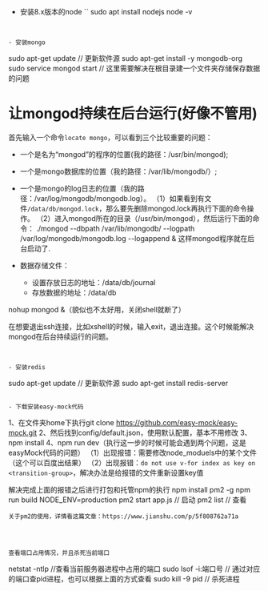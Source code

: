 - 安装8.x版本的node
``
sudo apt install nodejs
node -v
```


- 安装mongo
```
sudo apt-get update   // 更新软件源
sudo apt-get install -y mongodb-org
sudo service mongod start  // 这里需要解决在根目录建一个文件夹存储保存数据的问题


# 让mongod持续在后台运行(好像不管用)
首先输入一个命令`locate mongo`，可以看到三个比较重要的问题：
- 一个是名为“mongod”的程序的位置(我的路径：/usr/bin/mongod);
- 一个是mongo数据库的位置（我的路径：/var/lib/mongodb/）;
- 一个是mongo的log日志的位置（我的路径：/var/log/mongodb/mongodb.log）。
（1）如果看到有文件`/data/db/mongod.lock`，那么要先删除mongod.lock再执行下面的命令操作。
（2）进入mongod所在的目录（/usr/bin/mongod），然后运行下面的命令：
./mongod --dbpath /var/lib/mongodb/ --logpath /var/log/mongodb/mongodb.log --logappend &
这样mongod程序就在后台启动了.

- 数据存储文件：
    - 设置存放日志的地址：/data/db/journal
    - 存放数据的地址：/data/db


nohup mongod &（貌似也不太好用，关闭shell就断了）

在想要退出ssh连接，比如xshell的时候，输入exit，退出连接。这个时候能解决mongod在后台持续运行的问题。
```


- 安装redis
```
sudo apt-get update  // 更新软件源
sudo apt-get install redis-server

```

- 下载安装easy-mock代码
```
1、在文件夹home下执行git clone https://github.com/easy-mock/easy-mock.git
2、然后找到config/default.json，使用默认配置，基本不用修改
3、npm install
4、npm run dev（执行这一步的时候可能会遇到两个问题，这是easyMock代码的问题）
（1）出现报错：需要修改node_moduels中的某个文件（这个可以百度出结果）
（2）出现报错：`do not use v-for index as key on <transition-group>`，解决办法是给报错的文件重新设置key值

解决完成上面的报错之后进行打包和托管npm的执行
npm install pm2 -g
npm run build
NODE_ENV=production pm2 start app.js   // 启动
pm2 list  // 查看
```
关于pm2的使用，详情看这篇文章：https://www.jianshu.com/p/5f808762a71a




查看端口占用情况，并且杀死当前端口
```
netstat -ntlp   //查看当前服务器进程中占用的端口
sudo lsof -i:端口号   // 通过对应的端口查pid进程，也可以根据上面的方式查看
sudo kill -9 pid     // 杀死进程
```



